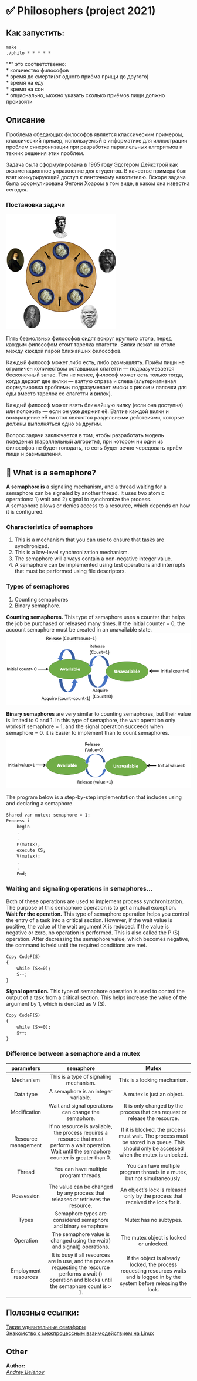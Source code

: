 # :white_check_mark: Philosophers (project 2021)

## Как запустить:
```
make
./philo * * * * *
```
"*" это соответственно: <br>
\* количество философов <br>
\* время до смерти(от одного приёма прищи до другого) <br>
\* время на еду <br>
\* время на сон <br>
\* опционально, можно указать сколько приёмов пищи должно произойти <br>

## Описание
Проблема обедающих философов является классическим примером, классический пример, используемый в информатике для иллюстрации проблем синхронизации при разработке параллельных алгоритмов и техник решения этих проблем.

Задача была сформулирована в 1965 году Эдсгером Дейкстрой как экзаменационное упражнение для студентов. В качестве примера был взят конкурирующий доступ к ленточному накопителю. Вскоре задача была сформулирована Энтони Хоаром в том виде, в каком она известна сегодня.
### Постановка задачи
<img src="https://github.com/markveligod/philosophers-/raw/master/img/1.png" width="300">  
  
Пять безмолвных философов сидят вокруг круглого стола, перед каждым философом стоит тарелка спагетти. Вилки лежат на столе между каждой парой ближайших философов.

Каждый философ может либо есть, либо размышлять. Приём пищи не ограничен количеством оставшихся спагетти — подразумевается бесконечный запас. Тем не менее, философ может есть только тогда, когда держит две вилки — взятую справа и слева (альтернативная формулировка проблемы подразумевает миски с рисом и палочки для еды вместо тарелок со спагетти и вилок).

Каждый философ может взять ближайшую вилку (если она доступна) или положить — если он уже держит её. Взятие каждой вилки и возвращение её на стол являются раздельными действиями, которые должны выполняться одно за другим.

Вопрос задачи заключается в том, чтобы разработать модель поведения (параллельный алгоритм), при котором ни один из философов не будет голодать, то есть будет вечно чередовать приём пищи и размышления. 
  
## :page_facing_up: What is a semaphore?
**A semaphore is** a signaling mechanism, and a thread waiting for a semaphore can be signaled by another thread. It uses two atomic operations: 1) wait and 2) signal to synchronize the process.  
A semaphore allows or denies access to a resource, which depends on how it is configured.  
  
### Characteristics of semaphore
1. This is a mechanism that you can use to ensure that tasks are synchronized.
2. This is a low-level synchronization mechanism.
3. The semaphore will always contain a non-negative integer value.
4. A semaphore can be implemented using test operations and interrupts that must be performed using file descriptors.  
  
### Types of semaphores
1. Counting semaphores
1. Binary semaphore.
  
**Counting semaphores.** This type of semaphore uses a counter that helps the job be purchased or released many times. If the initial counter = 0, the account semaphore must be created in an unavailable state.  
![](https://github.com/markveligod/philosophers-/raw/master/img/2.png)  
  
**Binary semaphores** are very similar to counting semaphores, but their value is limited to 0 and 1. In this type of semaphore, the wait operation only works if semaphore = 1, and the signal operation succeeds when semaphore = 0. it is Easier to implement than to count semaphores.  
![](https://github.com/markveligod/philosophers-/raw/master/img/3.png)  
  
The program below is a step-by-step implementation that includes using and declaring a semaphore.  
```
Shared var mutex: semaphore = 1;
Process i
    begin
    .
    .
    P(mutex);
    execute CS;
    V(mutex);
    .
    .
    End;
```
### Waiting and signaling operations in semaphores...
Both of these operations are used to implement process synchronization. The purpose of this semaphore operation is to get a mutual exception.  
**Wait for the operation.** This type of semaphore operation helps you control the entry of a task into a critical section. However, if the wait value is positive, the value of the wait argument X is reduced. If the value is negative or zero, no operation is performed. This is also called the P (S) operation. After decreasing the semaphore value, which becomes negative, the command is held until the required conditions are met.  
```
Copy CodeP(S)
{ 
    while (S<=0);
    S--;
}
```
  
**Signal operation.** This type of semaphore operation is used to control the output of a task from a critical section. This helps increase the value of the argument by 1, which is denoted as V (S).  
```
Copy CodeP(S)
{ 
    while (S>=0);
    S++;
}
```  
### Difference between a semaphore and a mutex
|parameters|semaphore|Mutex|
|:--------:|:-------:|:---:|
|Mechanism|This is a type of signaling mechanism.|This is a locking mechanism.|
|Data type|A semaphore is an integer variable.|A mutex is just an object.|
|Modification|Wait and signal operations can change the semaphore.|It is only changed by the process that can request or release the resource.|
|Resource management|If no resource is available, the process requires a resource that must perform a wait operation. Wait until the semaphore counter is greater than 0.|If it is blocked, the process must wait. The process must be stored in a queue. This should only be accessed when the mutex is unlocked.|
|Thread|You can have multiple program threads.|You can have multiple program threads in a mutex, but not simultaneously.|
|Possession|The value can be changed by any process that releases or retrieves the resource.|An object's lock is released only by the process that received the lock for it.|  
|Types|Semaphore types are considered semaphore and binary semaphore|Mutex has no subtypes.|
|Operation|The semaphore value is changed using the wait() and signal() operations.|The mutex object is locked or unlocked.|
|Employment resources|It is busy if all resources are in use, and the process requesting the resource performs a wait () operation and blocks until the semaphore count is > 1.|If the object is already locked, the process requesting resources waits and is logged in by the system before releasing the lock.|

## Полезные ссылки:
[Такие удивительные семафоры](https://habr.com/ru/post/261273/)  
[Знакомство с межпроцессным взаимодействием на Linux](https://habr.com/ru/post/122108/)  
  
## Other
**Author:**  
*[Andrey Belenov](https://github.com/luchikAR)*
